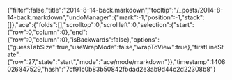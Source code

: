 {"filter":false,"title":"2014-8-14-back.markdown","tooltip":"/_posts/2014-8-14-back.markdown","undoManager":{"mark":-1,"position":-1,"stack":[]},"ace":{"folds":[],"scrolltop":0,"scrollleft":0,"selection":{"start":{"row":0,"column":0},"end":{"row":0,"column":0},"isBackwards":false},"options":{"guessTabSize":true,"useWrapMode":false,"wrapToView":true},"firstLineState":{"row":27,"state":"start","mode":"ace/mode/markdown"}},"timestamp":1408026847529,"hash":"7cf91c0b83b50842fbdad2e3ab9d44c2d22308b8"}